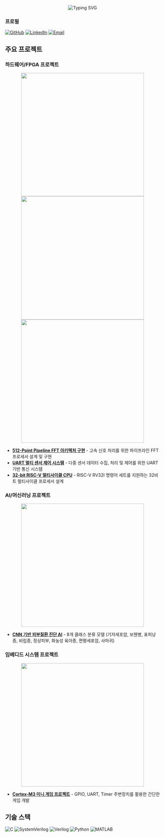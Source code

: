 <div align="center">
  <img src="https://readme-typing-svg.vercel.app/?font=JetBrains+Mono&weight=600&size=35&pause=1000&color=2E8B57&center=true&vCenter=true&width=700&height=100&lines=Hello%2C%20I'm%20MinKyu%20Kim;Hardware%20Engineer%20%7C%20RTL%20Designer;FPGA%20%7C%20SystemVerilog%20%7C%20AI" alt="Typing SVG" />
</div>

  ### 프로필
  
  [![GitHub](https://img.shields.io/badge/GitHub-MEGA--MK05-181717?style=for-the-badge&logo=github)](https://github.com/MEGA-MK05)
  [![LinkedIn](https://img.shields.io/badge/LinkedIn-0077B5?style=for-the-badge&logo=linkedin&logoColor=white)](https://linkedin.com/in/your-profile)
  [![Email](https://img.shields.io/badge/Email-prcsc05%40gmail.com-D14836?style=for-the-badge&logo=gmail&logoColor=white)](mailto:prcsc05@gmail.com)
</div>


## 주요 프로젝트

### 하드웨어/FPGA 프로젝트

<div align="center">
  <img src="https://github-readme-stats.vercel.app/api/pin/?username=MEGA-MK05&repo=512point_FFT_pipeline_architecture&theme=dark" width="400" />
  <img src="https://github-readme-stats.vercel.app/api/pin/?username=MEGA-MK05&repo=multi_sensor_control_to_uart_system&theme=dark" width="400" />
  <img src="https://github-readme-stats.vercel.app/api/pin/?username=MEGA-MK05&repo=32bit_multicycle_risc_v_CPU&theme=dark" width="400" />
</div>

- **[512-Point Pipeline FFT 아키텍처 구현](https://github.com/MEGA-MK05/512point_FFT_pipeline_architecture)** - 고속 신호 처리를 위한 파이프라인 FFT 프로세서 설계 및 구현
- **[UART 멀티 센서 제어 시스템](https://github.com/MEGA-MK05/multi_sensor_control_to_uart_system)** - 다중 센서 데이터 수집, 처리 및 제어를 위한 UART 기반 통신 시스템
- **[32-bit RISC-V 멀티사이클 CPU](https://github.com/MEGA-MK05/32bit_multicycle_risc_v_CPU)** - RISC-V RV32I 명령어 세트를 지원하는 32비트 멀티사이클 프로세서 설계

### AI/머신러닝 프로젝트

<div align="center">
  <img src="https://github-readme-stats.vercel.app/api/pin/?username=MEGA-MK05&repo=AI_skindoctor_by_CNN_architecture&theme=dark" width="400" />
</div>

- **[CNN 기반 피부질환 진단 AI](https://github.com/MEGA-MK05/AI_skindoctor_by_CNN_architecture)** - 8개 클래스 분류 모델 (기저세포암, 보웬병, 표피낭종, 비립종, 정상피부, 화농성 육아종, 편평세포암, 사마귀)



### 임베디드 시스템 프로젝트

<div align="center">
  <img src="https://github-readme-stats.vercel.app/api/pin/?username=MEGA-MK05&repo=cortex-m3-mini-game&theme=dark" width="400" />
</div>

- **[Cortex-M3 미니 게임 프로젝트](https://github.com/MEGA-MK05/use_Arm_cortex_for_game)** - GPIO, UART, Timer 주변장치를 활용한 간단한 게임 개발




## 기술 스택
![C](https://img.shields.io/badge/C-00599C?style=for-the-badge&logo=c&logoColor=white)
![SystemVerilog](https://img.shields.io/badge/SystemVerilog-DA1F26?style=for-the-badge&logo=verilog&logoColor=white)
![Verilog](https://img.shields.io/badge/Verilog-000000?style=for-the-badge&logo=verilog&logoColor=white)
![Python](https://img.shields.io/badge/Python-3776AB?style=for-the-badge&logo=python&logoColor=white)
![MATLAB](https://img.shields.io/badge/MATLAB-0076A8?style=for-the-badge&logo=matlab&logoColor=white)
